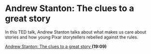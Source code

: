 # Andrew Stanton: The clues to a great story

In this TED talk, Andrew Stanton talks about what makes us care about stories and how young Pixar storytellers rebelled against the rules.

[Andrew Stanton: The clues to a great story
](https://www.ted.com/talks/andrew_stanton_the_clues_to_a_great_story) **\(19:09\)**
